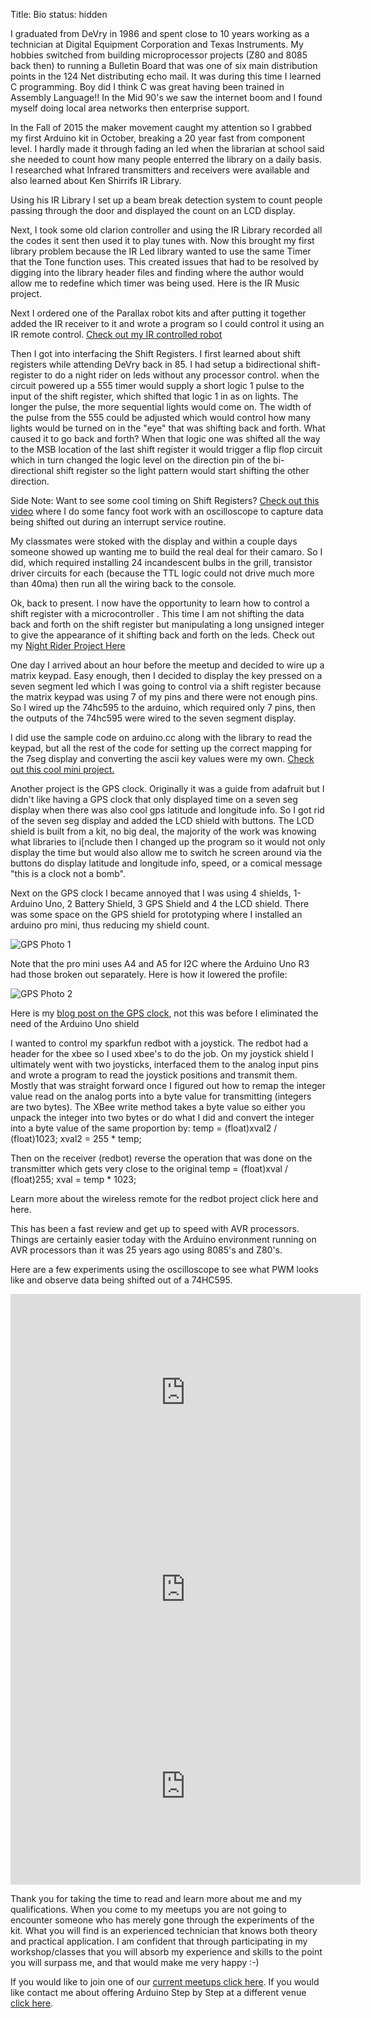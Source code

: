 Title: Bio
status: hidden

I graduated from DeVry in 1986 and spent close to 10 years working as a technician at Digital Equipment Corporation and Texas Instruments.  My hobbies switched from building microprocessor projects (Z80 and 8085 back then) to running a Bulletin Board that was one of six main distribution points in the 124 Net distributing echo mail.  It was during this time I learned C programming.  Boy did I think C was great having been trained in Assembly Language!!  In the Mid 90's we saw the internet boom and I found myself doing local area networks then enterprise support. 

In the Fall of 2015 the maker movement caught my attention so I grabbed my first Arduino kit in October, breaking a 20 year fast from component level.  I hardly made it through fading an led when the librarian at school said she needed to count how many people enterred the library on a daily basis.  I researched what Infrared transmitters and receivers were available and also learned about Ken Shirrifs IR Library.  

Using his IR Library I set up a beam break detection system to count people passing through the door and displayed the count on an LCD display.

Next, I took some old clarion controller and using the IR Library recorded all the codes it sent then used it to play tunes with.  Now this brought my first library problem because the IR Led library wanted to use the same Timer that the Tone function uses.  This created issues that had to be resolved by digging into the library header files and finding where the author would allow me to redefine which timer was being used.  Here is the IR Music project.  

Next I ordered one of the Parallax robot kits and after putting it together added the IR receiver to it and wrote a program so I could control it using an IR remote control.  [Check out my IR controlled robot](https://github.com/driewe/RemoteControlRobotIR)

Then I got into interfacing the Shift Registers.  I first learned about shift registers while attending DeVry back in 85.  I had setup a bidirectional shift-register to do a night rider on leds without any processor control.  when the circuit powered up a 555 timer would supply a short logic 1 pulse to the input of the shift register, which shifted that logic 1 in as on lights.  The longer the pulse, the more sequential lights would come on.  The width of the pulse from the 555 could be adjusted which would control how many lights would be turned on in the "eye" that was shifting back and forth.  What caused it to go back and forth?  When that logic one was shifted all the way to the MSB location of the last shift register it would trigger a flip flop circuit which in turn changed the logic level on the direction pin of the bi-directional shift register so the light pattern would start shifting the other direction.

   Side Note:  Want to see some cool timing on Shift Registers?  [Check out this video](https://youtu.be/4tIKYcS4_fo) where I do some fancy foot work with an oscilloscope to capture data being shifted out during an interrupt service routine.

My classmates were stoked with the display and within a couple days someone showed up wanting me to build the real deal for their camaro.  So I did, which required installing 24 incandescent bulbs in the grill, transistor driver circuits for each (because the TTL logic could not drive much more than 40ma) then run all the wiring back to the console.  

Ok, back to present.  I now have the opportunity to learn how to control a shift register with a microcontroller .  This time I am not shifting the data back and forth on the shift register but manipulating a long unsigned integer to give the appearance of it shifting back and forth on the leds.  Check out my [Night Rider Project Here](https://github.com/driewe/NightRider)

One day I arrived about an hour before the meetup and decided to wire up a matrix keypad.  Easy enough, then I decided to display the key pressed on a seven segment led which I was going to control via a shift register because the matrix keypad was using 7 of my pins and there were not enough pins.  So I wired up the 74hc595 to the arduino, which required only 7 pins, then the outputs of the 74hc595 were wired to the seven segment display. 

I did use the sample code on arduino.cc along with the library to read the keypad, but all the rest of the code for setting up the correct mapping for the 7seg display and converting the ascii key values were my own.  [Check out this cool mini project.](http://www.davidriewe.com/2016/02/matrix-keypad-with-7-segment-display.html)

Another project is the GPS clock.  Originally it was a guide from adafruit but I didn't like having a GPS clock that only displayed time on a seven seg display when there was also cool gps latitude and longitude info.  So I got rid of the seven seg display and added the LCD shield with buttons.  The LCD shield is built from a kit, no big deal, the majority of the work was knowing what libraries to i[nclude then I changed up the program so it would not only display the time but would also allow me to switch he screen around via the buttons do display latitude and longitude info, speed, or a comical message "this is a clock not a bomb".

Next on the GPS clock I became annoyed that I was using 4 shields, 1-Arduino Uno, 2 Battery Shield, 3 GPS Shield  and 4 the LCD shield.  There was some space on the GPS shield for prototyping where I installed an arduino pro mini, thus reducing my shield count.

![GPS Photo 1](/images/gps.png)

Note that the pro mini uses A4 and A5 for I2C where the Arduino Uno R3 had those broken out separately.  Here is how it lowered the profile:

![GPS Photo 2](/images/gps2.png)

Here is my [blog post on the GPS clock](arduino-gps-lcd-clock.md), not this was before I eliminated the need of the Arduino Uno shield

I wanted to control my sparkfun redbot with a joystick.  The redbot had a header for the xbee so I used xbee's to do the job.  On my joystick shield I ultimately went with two joysticks, interfaced them to the analog input pins and wrote a program to read the joystick positions and transmit them.  Mostly that was straight forward once I figured out how to remap the integer value read on the analog ports into a byte value for transmitting (integers are two bytes).   The XBee write method takes a byte value so either you unpack the integer into two bytes or do what I did and convert the integer into a byte value of the same proportion by:
 temp = (float)xval2 / (float)1023;
 xval2 = 255 * temp;

Then on the receiver (redbot) reverse the operation that was done on the transmitter which gets very close to the original
 temp = (float)xval / (float)255;
 xval = temp * 1023;

Learn more about the wireless remote for the redbot project click here and here.

This has been a fast review and get up to speed with AVR processors.  Things are certainly easier today with the Arduino environment running on AVR processors than it was 25 years ago using 8085's and Z80's.

Here are a few experiments using the oscilloscope to see what PWM looks like and observe data being shifted out of a 74HC595. 

<iframe width="560" height="315" src="https://www.youtube.com/embed/fn4HgSFaOsg" frameborder="0" allowfullscreen></iframe>

<iframe width="560" height="315" src="https://www.youtube.com/embed/iP0nZ7wrptc" frameborder="0" allowfullscreen></iframe>

<iframe width="560" height="315" src="https://www.youtube.com/embed/4tIKYcS4_fo" frameborder="0" allowfullscreen></iframe>

Thank you for taking the time to read and learn more about me and my qualifications.  When you come to my meetups you are not going to encounter someone who has merely gone through the experiments of the kit.  What you will find is an experienced technician that knows both theory and practical application. I am confident that through participating in my workshop/classes that you will absorb my experience and skills to the point you will surpass me, and that would make me very happy :-)

If you would like to join one of our [current meetups click here](http://www.meetup.com/hackerspacetech).  If you would like contact me about offering Arduino Step by Step at a different venue [click here](/pages/contact.html).